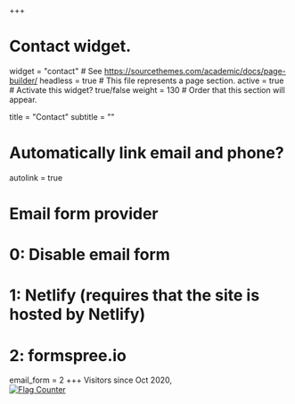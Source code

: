 +++
# Contact widget.
widget = "contact"  # See https://sourcethemes.com/academic/docs/page-builder/
headless = true  # This file represents a page section.
active = true  # Activate this widget? true/false
weight = 130  # Order that this section will appear.

title = "Contact"
subtitle = ""

# Automatically link email and phone?
autolink = true

# Email form provider
#   0: Disable email form
#   1: Netlify (requires that the site is hosted by Netlify)
#   2: formspree.io
email_form = 2
+++
Visitors since Oct 2020,     
<a href="https://info.flagcounter.com/hHr7"><img src="https://s05.flagcounter.com/count/hHr7/bg_FFFFFF/txt_000000/border_CCCCCC/columns_4/maxflags_16/viewers_0/labels_1/pageviews_1/flags_0/percent_0/" alt="Flag Counter" border="0"></a>
